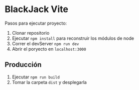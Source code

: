 # BlackJack Vite

Pasos para ejecutar proyecto:

1. Clonar repositorio
2. Ejecutar ```npm install``` para reconstruir los módulos de node
3. Correr el devServer ```npm run dev```
4. Abrir el poryecto en ```localhost:3000```

## Producción

1. Ejecutar ```npm run build```
2. Tomar la carpeta ```dist``` y desplegarla